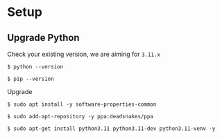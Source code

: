 # Setup

## Upgrade Python

Check your existing version, we are aiming for `3.11.x`

```
$ python --version

$ pip --version
```

Upgrade
```
$ sudo apt install -y software-properties-common

$ sudo add-apt-repository -y ppa:deadsnakes/ppa

$ sudo apt-get install python3.11 python3.11-dev python3.11-venv -y
```
